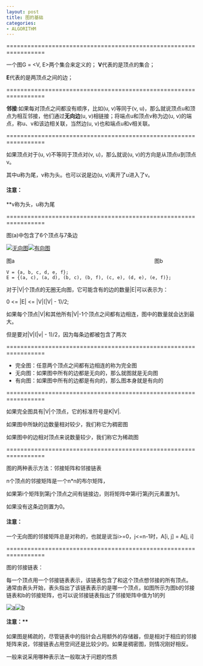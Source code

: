 ```yaml
---
layout: post
title: 图的基础
categories:
- ALGORITHM
---
```


=================================================================

一个图G = <V, E>两个集合来定义的；
**V**代表的是顶点的集合；

**E**代表的是两顶点之间的边；

=================================================================

**邻接**:如果每对顶点之间都没有顺序，比如(u, v)等同于(v, u)，那么就说顶点u和顶点为相互邻接，他们通过**无向边**(u, v)相链接；将端点u和顶点v称为边(u, v)的端点，称u、v和该边相关联，当然边(u, v)也和端点u和v相关联。

=================================================================

如果顶点对于(u, v)不等同于顶点对(v, u)，那么就说(u, v)的方向是从顶点u到顶点v。

其中u称为尾，v称为头。也可以说是边(u, v)离开了u进入了v。

#### 注意：

**v称为头，u称为尾

=================================================================

图(a)中包含了6个顶点与7条边

[![无向图](http://ucshell.com/wp-content/uploads/2013/10/无向图.png)](http://ucshell.com/wp-content/uploads/2013/10/无向图.png)[![有向图](http://ucshell.com/wp-content/uploads/2013/10/有向图-300x150.png)](http://ucshell.com/wp-content/uploads/2013/10/有向图.png)









图a                                                                                              图b

    V = {a, b, c, d, e, f};
    E = {(a, c), (a, d), (b, c), (b, f), (c, e), (d, e), (e, f)};

对于|V|个顶点的无圈无向图，它可能含有的边的数量|E|可以表示为：

0 <= |E| <= |V|(|V| - 1)/2;

如果每个顶点|V|和其他所有|V|-1个顶点之间都有边相连，图中的数量就会达到最大。

但是要对|V|(|v| - 1)/2，因为每条边都被包含了两次

=================================================================

* 完全图：任意两个顶点之间都有边相连的称为完全图
* 无向图：如果图中所有的边都是无向的，那么就图就是无向图
* 有向图：如果图中所有的边都是有向的，那么图本身就是有向的

=================================================================

如果完全图具有|V|个顶点，它的标准符号是K|V|.

如果图中所缺的边数量相对较少，我们称它为稠密图

如果图中的边相对顶点来说数量较少，我们称它为稀疏图

=================================================================

图的两种表示方法：邻接矩阵和邻接链表

n个顶点的邻接矩阵是一个n*n的布尔矩阵，

如果第i个矩阵到第j个顶点之间有链接边，则将矩阵中第i行第j列元素置为1。

如果没有这条边则置为0。

#### 注意：

一个无向图的邻接矩阵总是对称的，也就是说当i>=0，j<=n-1时，A[i, j] = A[j, i]

=================================================================

图的邻接链表：

每一个顶点用一个邻接链表表示，该链表包含了和这个顶点想邻接的所有顶点。
通常由表头开始，表头指出了该链表表示的是哪一个顶点，如图所示为图b的邻接链表和b的邻接矩阵，也可以说邻接链表指出了邻接矩阵中值为1的列

[![a](http://ucshell.com/wp-content/uploads/2013/10/a-300x277.png)](http://ucshell.com/wp-content/uploads/2013/10/a.png)[![b](http://ucshell.com/wp-content/uploads/2013/10/b-300x231.png)](http://ucshell.com/wp-content/uploads/2013/10/b.png)

#### 注意：**

如果图是稀疏的，尽管链表中的指针会占用额外的存储器，但是相对于相应的邻接矩阵来说，邻接链表占用空间还是比较少的。如果是稠密图，则情况刚好相反。

一般来说采用哪种表示法一般取决于问题的性质



